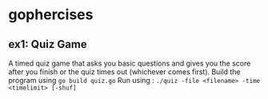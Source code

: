 # gophercises

## ex1: Quiz Game

A timed quiz game that asks you basic questions and gives you the score after you finish or the quiz times out (whichever comes first).
Build the program using `go build quiz.go`
Run using :
`./quiz -file <filename> -time <timelimit> [-shuf]`
